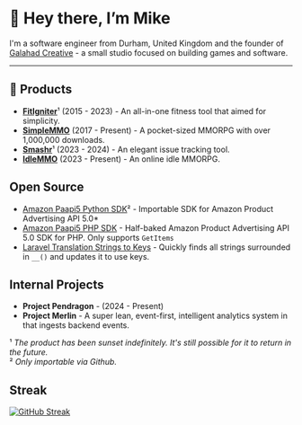 # 👋 Hey there, I’m Mike

I'm a software engineer from Durham, United Kingdom and the founder of [Galahad Creative](https://galahadcreative.com) - a small studio focused on building games and software.

---

## 🚀 Products

- [**FitIgniter**](https://www.fitigniter.com)¹ (2015 - 2023) - An all-in-one fitness tool that aimed for simplicity.
- [**SimpleMMO**](https://web.simple-mmo.com) (2017 - Present) - A pocket-sized MMORPG with over 1,000,000 downloads.
- [**Smashr**](https://www.smashr.app)¹ (2023 - 2024) - An elegant issue tracking tool.
- [**IdleMMO**](https://web.idle-mmo.com) (2023 - Present) - An online idle MMORPG.

## Open Source
- [Amazon Paapi5 Python SDK](https://github.com/GalahadXVI/amazon-paapi5-python-sdk)² - Importable SDK for Amazon Product Advertising API 5.0*
- [Amazon Paapi5 PHP SDK](https://github.com/GalahadXVI/amazon-product-api-php) - Half-baked Amazon Product Advertising API 5.0 SDK for PHP. Only supports `GetItems`
- [Laravel Translation Strings to Keys](https://github.com/GalahadXVI/laravel-translation-strings-to-keys) - Quickly finds all strings surrounded in `__()` and updates it to use keys.

## Internal Projects
- **Project Pendragon** - (2024 - Present)
- **Project Merlin** - A super lean, event-first, intelligent analytics system in that ingests backend events.

¹ _The product has been sunset indefinitely. It's still possible for it to return in the future._\
² _Only importable via Github._

## Streak
[![GitHub Streak](https://streak-stats.demolab.com?user=GalahadXVI&theme=sunset-gradient&hide_border=true)](https://git.io/streak-stats) 
